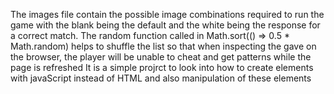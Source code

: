 The images file contain the possible image combinations required to run the game with the blank being the default and the white being the response for a correct match.
The random function called in Math.sort(() => 0.5 * Math.random) helps to shuffle the list so that when inspecting the gave on the browser, the player will be unable to cheat and get patterns while the page is refreshed
It is a simple projrct to look into how to create elements with javaScript instead of HTML and also manipulation of these elements
